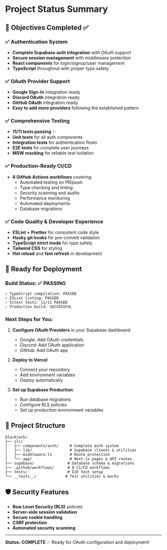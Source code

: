 # Project Status Summary

## 🎯 Objectives Completed ✅

### ✅ Authentication System

- **Complete Supabase auth integration** with OAuth support
- **Secure session management** with middleware protection
- **React components** for login/signup/user management
- **TypeScript** throughout with proper type safety

### ✅ OAuth Provider Support

- **Google Sign-In** integration ready
- **Discord OAuth** integration ready
- **GitHub OAuth** integration ready
- **Easy to add more providers** following the established pattern

### ✅ Comprehensive Testing

- **11/11 tests passing** ✨
- **Unit tests** for all auth components
- **Integration tests** for authentication flows
- **E2E tests** for complete user journeys
- **MSW mocking** for reliable test isolation

### ✅ Production-Ready CI/CD

- **8 GitHub Actions workflows** covering:
  - Automated testing on PR/push
  - Type checking and linting
  - Security scanning and audits
  - Performance monitoring
  - Automated deployments
  - Database migrations

### ✅ Code Quality & Developer Experience

- **ESLint + Prettier** for consistent code style
- **Husky git hooks** for pre-commit validation
- **TypeScript strict mode** for type safety
- **Tailwind CSS** for styling
- **Hot reload** and **fast refresh** in development

## 🚀 Ready for Deployment

### Build Status: ✅ PASSING

```
✓ TypeScript compilation: PASSED
✓ ESLint linting: PASSED
✓ Vitest tests: 11/11 PASSED
✓ Production build: SUCCESSFUL
```

### Next Steps for You:

1. **Configure OAuth Providers** in your Supabase dashboard:
   - Google: Add OAuth credentials
   - Discord: Add OAuth application
   - GitHub: Add OAuth app

2. **Deploy to Vercel**:
   - Connect your repository
   - Add environment variables
   - Deploy automatically

3. **Set up Supabase Production**:
   - Run database migrations
   - Configure RLS policies
   - Set up production environment variables

## 📁 Project Structure

```
blackjack/
├── src/
│   ├── components/auth/     # Complete auth system
│   ├── lib/                 # Supabase clients & utilities
│   ├── middleware.ts        # Route protection
│   └── app/                 # Next.js pages & API routes
├── supabase/               # Database schema & migrations
├── .github/workflows/      # 8 CI/CD workflows
├── tests/                  # E2E test setup
└── __tests__/             # Test utilities & mocks
```

## 🛡️ Security Features

- **Row Level Security (RLS)** policies
- **Server-side session validation**
- **Secure cookie handling**
- **CSRF protection**
- **Automated security scanning**

---

**Status: COMPLETE** ✅
Ready for OAuth configuration and deployment!
